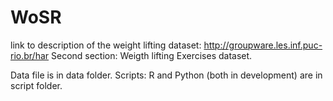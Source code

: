 # WoSR
link to description of the weight lifting dataset:
http://groupware.les.inf.puc-rio.br/har
Second section: Weigth lifting Exercises dataset.

Data file is in data folder.
Scripts: R and Python (both in development) are in script folder.


